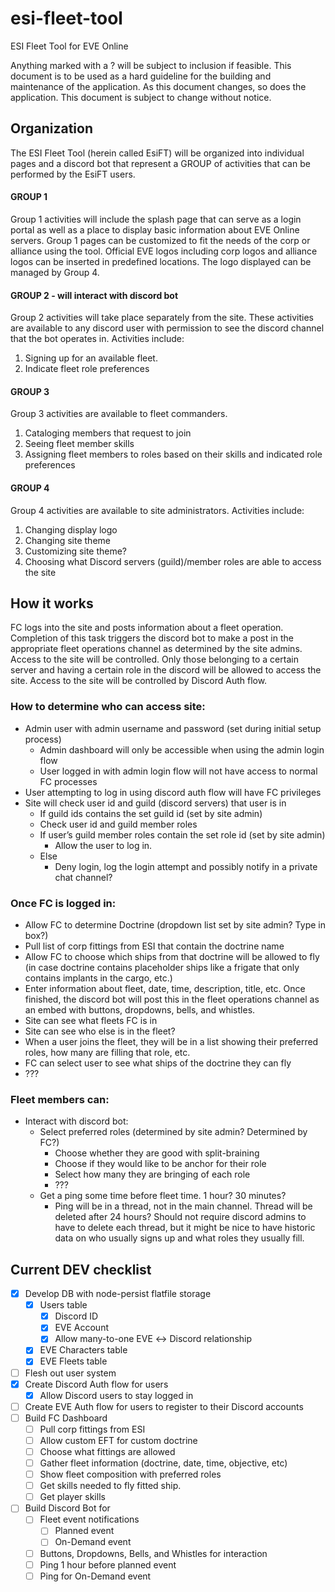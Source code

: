# esi-fleet-tool
ESI Fleet Tool for EVE Online

Anything marked with a ? will be subject to inclusion if feasible. This document is to be used as a hard guideline for the building and maintenance of the application. As this document changes, so does the application. This document is subject to change without notice.

## Organization

The ESI Fleet Tool (herein called EsiFT) will be organized into individual pages and a discord bot that represent a GROUP of activities that can be performed by the EsiFT users.

#### GROUP 1
Group 1 activities will include the splash page that can serve as a login portal as well as a place to display basic information about EVE Online servers. Group 1 pages can be customized to fit the needs of the corp or alliance using the tool. Official EVE logos including corp logos and alliance logos can be inserted in predefined locations. The logo displayed can be managed by Group 4.

#### GROUP 2 - will interact with discord bot
Group 2 activities will take place separately from the site. These activities are available to any discord user with permission to see the discord channel that the bot operates in. Activities include:
1. Signing up for an available fleet.
2. Indicate fleet role preferences

#### GROUP 3
Group 3 activities are available to fleet commanders.
1. Cataloging members that request to join
2. Seeing fleet member skills
3. Assigning fleet members to roles based on their skills and indicated role preferences

#### GROUP 4
Group 4 activities are available to site administrators. Activities include:
1. Changing display logo
2. Changing site theme
3. Customizing site theme?
4. Choosing what Discord servers (guild)/member roles are able to access the site


## How it works
FC logs into the site and posts information about a fleet operation. Completion of this task triggers the discord bot to make a post in the appropriate fleet operations channel as determined by the site admins. Access to the site will be controlled. Only those belonging to a certain server and having a certain role in the discord will be allowed to access the site. Access to the site will be controlled by Discord Auth flow.

### How to determine who can access site:
* Admin user with admin username and password (set during initial setup process)
    * Admin dashboard will only be accessible when using the admin login flow
    * User logged in with admin login flow will not have access to normal FC processes
* User attempting to log in using discord auth flow will have FC privileges
* Site will check user id and guild (discord servers) that user is in
    * If guild ids contains the set guild id (set by site admin)
    * Check user id and guild member roles
    * If user’s guild member roles contain the set role id (set by site admin)
        * Allow the user to log in.
    * Else
        * Deny login, log the login attempt and possibly notify in a private chat channel?

### Once FC is logged in:
* Allow FC to determine Doctrine (dropdown list set by site admin? Type in box?)
* Pull list of corp fittings from ESI that contain the doctrine name
* Allow FC to choose which ships from that doctrine will be allowed to fly (in case doctrine contains placeholder ships like a frigate that only contains implants in the cargo, etc.)
* Enter information about fleet, date, time, description, title, etc. Once finished, the discord bot will post this in the fleet operations channel as an embed with buttons, dropdowns, bells, and whistles.
* Site can see what fleets FC is in
* Site can see who else is in the fleet?
* When a user joins the fleet, they will be in a list showing their preferred roles, how many are filling that role, etc.
* FC can select user to see what ships of the doctrine they can fly
* ???


### Fleet members can:
* Interact with discord bot:
    * Select preferred roles (determined by site admin? Determined by FC?)
        * Choose whether they are good with split-braining
        * Choose if they would like to be anchor for their role
        * Select how many they are bringing of each role
        * ???
    * Get a ping some time before fleet time. 1 hour? 30 minutes?
        * Ping will be in a thread, not in the main channel. Thread will be deleted after 24 hours? Should not require discord admins to have to delete each thread, but it might be nice to have historic data on who usually signs up and what roles they usually fill.

## Current DEV checklist
- [x] Develop DB with node-persist flatfile storage
    - [x] Users table
        - [x] Discord ID
        - [x] EVE Account
        - [x] Allow many-to-one EVE &harr; Discord relationship
    - [x] EVE Characters table
    - [x] EVE Fleets table
- [ ] Flesh out user system
- [x] Create Discord Auth flow for users
    - [x] Allow Discord users to stay logged in
- [ ] Create EVE Auth flow for users to register to their Discord accounts
- [ ] Build FC Dashboard
    - [ ] Pull corp fittings from ESI
    - [ ] Allow custom EFT for custom doctrine
    - [ ] Choose what fittings are allowed
    - [ ] Gather fleet information (doctrine, date, time, objective, etc)
    - [ ] Show fleet composition with preferred roles
    - [ ] Get skills needed to fly fitted ship.
    - [ ] Get player skills
- [ ] Build Discord Bot for
    - [ ] Fleet event notifications
        - [ ] Planned event
        - [ ] On-Demand event
    - [ ] Buttons, Dropdowns, Bells, and Whistles for interaction
    - [ ] Ping 1 hour before planned event
    - [ ] Ping for On-Demand event
